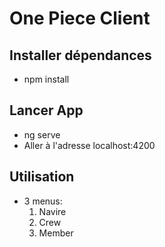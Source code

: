 # One Piece Client
## Installer dépendances
- npm install

## Lancer App
- ng serve
- Aller à l'adresse localhost:4200

## Utilisation
- 3 menus:
  1. Navire
  2. Crew
  3. Member
